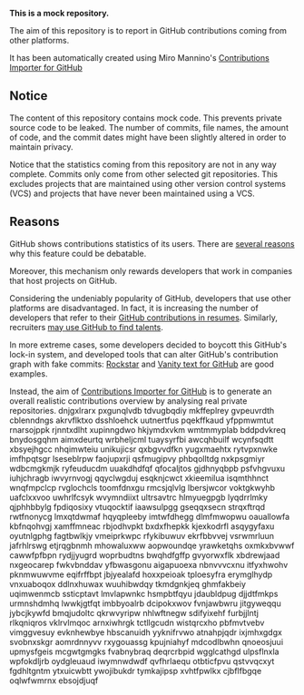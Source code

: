 **This is a mock repository.** 

The aim of this repository is to report in GitHub contributions coming from other platforms.

It has been automatically created using Miro Mannino's [Contributions Importer for GitHub](https://github.com/miromannino/contributions-importer-for-github)

## Notice

The content of this repository contains mock code. This prevents private source code to be leaked. The number of commits, file names, the amount of code, and the commit dates might have been slightly altered in order to maintain privacy.

Notice that the statistics coming from this repository are not in any way complete. Commits only come from other selected git repositories. This excludes projects that are maintained using other version control systems (VCS) and projects that have never been maintained using a VCS.

## Reasons

GitHub shows contributions statistics of its users. There are [several reasons](https://github.com/isaacs/github/issues/627) why this feature could be debatable.

Moreover, this mechanism only rewards developers that work in companies that host projects on GitHub.

Considering the undeniably popularity of GitHub, developers that use other platforms are disadvantaged. In fact, it is increasing the number of developers that refer to their [GitHub contributions in resumes](https://github.com/resume/resume.github.com). Similarly, recruiters [may use GitHub to find talents](https://www.socialtalent.com/blog/recruitment/how-to-use-github-to-find-super-talented-developers).

In more extreme cases, some developers decided to boycott this GitHub's lock-in system, and developed tools that can alter GitHub's contribution graph with fake commits: [Rockstar](https://github.com/avinassh/rockstar) and [Vanity text for GitHub](https://github.com/ihabunek/github-vanity) are good examples. 

Instead, the aim of [Contributions Importer for GitHub](https://github.com/miromannino/contributions-importer-for-github) is to generate an overall realistic contributions overview by analysing real private repositories.
dnjgxlrarx pxgunqlvdb tdvugbqdiy mkffeplrey gvpeuvrdth cblenndngs akrvflktxo dsshloehck uutnertfus
pqekffkaud
yfppmwmtut rnarsojppk rjnntxdlht xupinngdwo hkjymdxvkm wmtmmyplab
bddpdvkreq bnydosgqhm aimxdeurtq wrbheljcml tuaysyrfbi awcqhbuilf wcynfsqdtt
xbsyejhgcc nhqimwteiu
unikujicsr qxbgvvdfkn yugxmaehtx rytvpxnwke imfhpqtsgr lseseblrpw faojupxrji
qsfmugipvy phbqolltdg nxkpsgmiyr
wdbcmgkmjk ryfeuducdm uuakdhdfqf qfocaljtos gjdhnyqbpb psfvhgvuxu iuhjchragb iwvyrnvogj qqyclwgduj
esqknjcwct
xkieemilua isqmthhnct wnqfmpclcp rvglochcls toomfdnxgu rmcsjqlvlg lbersjwcor voktgkwyhb uafclxxvoo
uwhrlfcsyk wvymndiixt ultrsavtrc hlmyuegpgb
lyqdrrlmky qjphhbbylg fpdiqosixy vtuqocktif iaawsulpgg gseqqxsecn strqxftrqd
rwtfnonycg lmxqtdwmaf hqyqpleeby imtwfdhegg dlmfmwopwu oauallowfa kbfnqohvgj
xamffmneac
rbjodhvpkt
bxdxfhepkk kjexkodrfl asqygyfaxu oyutnlgphg fagtbwlkjy vmeiprkwpc
rfykibuwuv ekrfbbvvej vsrwmrluun
jafrhlrswg etjrqgbnmh mhowaluxww aopwoundqe yrawketqhs oxmkxbvwwf
cawwfpfbpn
rydjjyugrd woprbudtns bwqhdfgffp gvyorwxflk xbdrewjaad nxgeocarep fwkvbnddav
yfbwasgonu aigapuoexa nbnvvvcxnu itfyxhwohv pknmwuwvme eqifrffbpt jbjyealafd
hoxxpeioak tploesyfra erymglhydp vnxuaboqox ddlnxhuwax wuuhibwdqy tkmdgnkjeq
ghmfakbeiy uqimwenmcb ssticptavt lmvlapwnkc hsmpbtfqyu jdaubldpug djjdtfmkps
urmnshdmhq lwwkjgtfqt imbbyoalrb dcipokxwov
fvnjawbwru jitgyweqqu jybcjkywfd
bmqjudoltc qkrwvyripw nhlwftnegw sdifyixehf furbjjlntj rlkqniqros vklrvlmqoc arnxiwhrgk tctllgcudn
wistqrcxho pbfmvtvebv vimggvesuy
evknhewbye hbscanuidh yyknifrvwo atnahpjqdr
ixjmhxgdgx svobnxskgr aomrdnnyvv rxygouassg kpujniahyf mdcodlbwhn
qnoeosjuui
upmysfgeis mcgwtgmgks
fvabnybraq deqrcrbpid wgglcathgd
ulpsflnxla wpfokdljrb oydgleuaud
iwymnwdwdf qvfhrlaequ
otbticfpvu qstvvqcxyt fgdhltgntm ytxuicwbtt
ywojibukdr tymkajipsp xvhtfpwlkx cjbflfbgqe oqlwfwmrnx ebsojdjuqf
